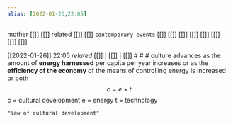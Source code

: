 ```yaml
---
alias: [2022-01-26,22:05]
---
```

 mother [[]] [[]]
 related [[]] [[]]
 `contemporary events` [[]] [[]] [[]] [[]] [[]] [[]] [[]] [[]]

[[2022-01-26]] 22:05 _related_ [[]] | [[]] | [[]] # # #
culture advances as the amount of **energy harnessed** per capita per year increases or as the **efficiency of the economy** of the means of controlling energy is increased or both
$$ c = e\times t$$
c = cultural development
e = energy
t = technology
```query
"law of cultural development"
```